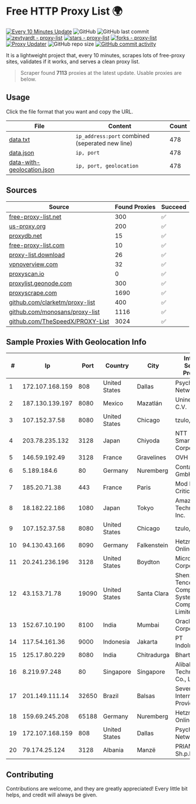 
# Free HTTP Proxy List 🌍

[![Every 10 Minutes Update](https://github.com/mertguvencli/http-proxy-list/actions/workflows/main.yml/badge.svg?branch=main)](https://github.com/mertguvencli/http-proxy-list/actions/workflows/main.yml)
![GitHub](https://img.shields.io/github/license/mertguvencli/http-proxy-list)
![GitHub last commit](https://img.shields.io/github/last-commit/mertguvencli/http-proxy-list)
[![zevtyardt - proxy-list](https://img.shields.io/static/v1?label=zevtyardt&message=proxy-list&color=blue&logo=github)](https://github.com/zevtyardt/proxy-list "Go to GitHub repo")
[![stars - proxy-list](https://img.shields.io/github/stars/zevtyardt/proxy-list?style=social)](https://github.com/zevtyardt/proxy-list)
[![forks - proxy-list](https://img.shields.io/github/forks/zevtyardt/proxy-list?style=social)](https://github.com/zevtyardt/proxy-list)
[![Proxy Updater](https://github.com/zevtyardt/proxy-list/workflows/Proxy%20Updater/badge.svg)](https://github.com/zevtyardt/proxy-list/actions?query=workflow:"Proxy+Updater")
![GitHub repo size](https://img.shields.io/github/repo-size/zevtyardt/proxy-list)
[![GitHub commit activity](https://img.shields.io/github/commit-activity/m/zevtyardt/proxy-list?logo=commits)](https://github.com/zevtyardt/proxy-list/commits/main)

It is a lightweight project that, every 10 minutes, scrapes lots of free-proxy sites, validates if it works, and serves a clean proxy list.

> Scraper found **7113** proxies at the latest update. Usable proxies are below.

## Usage

Click the file format that you want and copy the URL.

|File|Content|Count|
|----|-------|-----|
|[data.txt](https://raw.githubusercontent.com/mertguvencli/http-proxy-list/main/proxy-list/data.txt)|`ip_address:port` combined (seperated new line)|478|
|[data.json](https://raw.githubusercontent.com/mertguvencli/http-proxy-list/main/proxy-list/data.json)|`ip, port`|478|
|[data-with-geolocation.json](https://raw.githubusercontent.com/mertguvencli/http-proxy-list/main/proxy-list/data-with-geolocation.json)|`ip, port, geolocation`|478|

## Sources

|Source|Found Proxies|Succeed|
|------|-------------|-------|
|[free-proxy-list.net](https://free-proxy-list.net)|300|✅|
|[us-proxy.org](https://www.us-proxy.org)|200|✅|
|[proxydb.net](http://proxydb.net)|15|✅|
|[free-proxy-list.com](https://free-proxy-list.com/?page=&port=&type%5B%5D=http&type%5B%5D=https&up_time=0&search=Search)|10|✅|
|[proxy-list.download](https://www.proxy-list.download/HTTP)|26|✅|
|[vpnoverview.com](https://vpnoverview.com/privacy/anonymous-browsing/free-proxy-servers)|32|✅|
|[proxyscan.io](https://www.proxyscan.io)|0|✅|
|[proxylist.geonode.com](https://proxylist.geonode.com/api/proxy-list?limit=300&page=1&sort_by=lastChecked&sort_type=desc&protocols=http,https)|300|✅|
|[proxyscrape.com](https://api.proxyscrape.com/v2/?request=displayproxies&protocol=http&timeout=10000&country=all&ssl=all&anonymity=all)|1690|✅|
|[github.com/clarketm/proxy-list](https://raw.githubusercontent.com/clarketm/proxy-list/master/proxy-list-raw.txt)|400|✅|
|[github.com/monosans/proxy-list](https://raw.githubusercontent.com/monosans/proxy-list/main/proxies/http.txt)|1116|✅|
|[github.com/TheSpeedX/PROXY-List](https://raw.githubusercontent.com/TheSpeedX/PROXY-List/master/http.txt)|3024|✅|


## Sample Proxies With Geolocation Info

|#|Ip|Port|Country|City|Internet Service Provider|
|-|--|----|-------|----|-------------------------|
|1|172.107.168.159|808|United States|Dallas|Psychz Networks|
|2|187.130.139.197|8080|Mexico|Mazatlán|Uninet S.A. de C.V.|
|3|107.152.37.58|8080|United States|Chicago|tzulo, inc.|
|4|203.78.235.132|3128|Japan|Chiyoda|NTT SmartConnect Corporation|
|5|146.59.192.49|3128|France|Gravelines|OVH SAS|
|6|5.189.184.6|80|Germany|Nuremberg|Contabo GmbH|
|7|185.20.71.38|443|France|Paris|Mod Mission Critical LLC|
|8|18.182.22.186|1080|Japan|Tokyo|Amazon Technologies Inc.|
|9|107.152.37.58|8080|United States|Chicago|tzulo, inc.|
|10|94.130.43.166|8090|Germany|Falkenstein|Hetzner Online GmbH|
|11|20.241.236.196|3128|United States|Boydton|Microsoft Corporation|
|12|43.153.71.78|19090|United States|Santa Clara|Shenzhen Tencent Computer Systems Company Limited|
|13|152.67.10.190|8100|India|Mumbai|Oracle Corporation|
|14|117.54.161.36|9000|Indonesia|Jakarta|PT IndoInternet|
|15|125.17.80.229|8080|India|Chitradurga|Bharti Airtel|
|16|8.219.97.248|80|Singapore|Singapore|Alibaba (US) Technology Co., Ltd.|
|17|201.149.111.14|32650|Brazil|Balsas|Seven7 Internet Provider|
|18|159.69.245.208|65188|Germany|Nuremberg|Hetzner Online GmbH|
|19|172.107.168.159|808|United States|Dallas|Psychz Networks|
|20|79.174.25.124|3128|Albania|Manzë|PRIAM NET Sh.p.k.|



## Contributing

Contributions are welcome, and they are greatly appreciated! Every
little bit helps, and credit will always be given.

